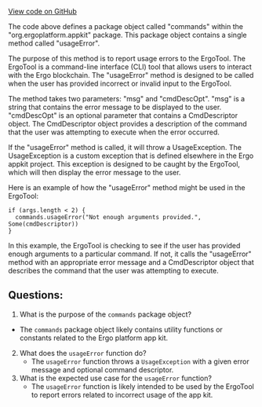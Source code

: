 [View code on GitHub](https://github.com/ergoplatform/ergo-appkit/appkit/src/main/scala/org/ergoplatform/appkit/commands/package.scala)

The code above defines a package object called "commands" within the "org.ergoplatform.appkit" package. This package object contains a single method called "usageError". 

The purpose of this method is to report usage errors to the ErgoTool. The ErgoTool is a command-line interface (CLI) tool that allows users to interact with the Ergo blockchain. The "usageError" method is designed to be called when the user has provided incorrect or invalid input to the ErgoTool. 

The method takes two parameters: "msg" and "cmdDescOpt". "msg" is a string that contains the error message to be displayed to the user. "cmdDescOpt" is an optional parameter that contains a CmdDescriptor object. The CmdDescriptor object provides a description of the command that the user was attempting to execute when the error occurred. 

If the "usageError" method is called, it will throw a UsageException. The UsageException is a custom exception that is defined elsewhere in the Ergo appkit project. This exception is designed to be caught by the ErgoTool, which will then display the error message to the user. 

Here is an example of how the "usageError" method might be used in the ErgoTool:

```
if (args.length < 2) {
  commands.usageError("Not enough arguments provided.", Some(cmdDescriptor))
}
```

In this example, the ErgoTool is checking to see if the user has provided enough arguments to a particular command. If not, it calls the "usageError" method with an appropriate error message and a CmdDescriptor object that describes the command that the user was attempting to execute.
## Questions: 
 1. What is the purpose of the `commands` package object?
   - The `commands` package object likely contains utility functions or constants related to the Ergo platform app kit.
2. What does the `usageError` function do?
   - The `usageError` function throws a `UsageException` with a given error message and optional command descriptor.
3. What is the expected use case for the `usageError` function?
   - The `usageError` function is likely intended to be used by the ErgoTool to report errors related to incorrect usage of the app kit.